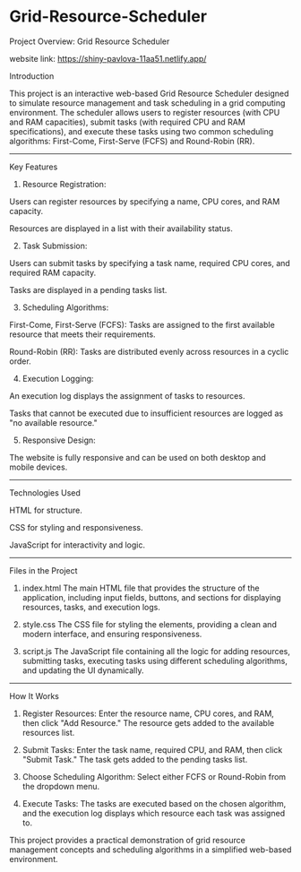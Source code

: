 # Grid-Resource-Scheduler
Project Overview: Grid Resource Scheduler

website link:
https://shiny-pavlova-11aa51.netlify.app/

Introduction

This project is an interactive web-based Grid Resource Scheduler designed to simulate resource management and task scheduling in a grid computing environment. The scheduler allows users to register resources (with CPU and RAM capacities), submit tasks (with required CPU and RAM specifications), and execute these tasks using two common scheduling algorithms: First-Come, First-Serve (FCFS) and Round-Robin (RR).


---

Key Features

1. Resource Registration:

Users can register resources by specifying a name, CPU cores, and RAM capacity.

Resources are displayed in a list with their availability status.



2. Task Submission:

Users can submit tasks by specifying a task name, required CPU cores, and required RAM capacity.

Tasks are displayed in a pending tasks list.



3. Scheduling Algorithms:

First-Come, First-Serve (FCFS): Tasks are assigned to the first available resource that meets their requirements.

Round-Robin (RR): Tasks are distributed evenly across resources in a cyclic order.



4. Execution Logging:

An execution log displays the assignment of tasks to resources.

Tasks that cannot be executed due to insufficient resources are logged as "no available resource."



5. Responsive Design:

The website is fully responsive and can be used on both desktop and mobile devices.





---

Technologies Used

HTML for structure.

CSS for styling and responsiveness.

JavaScript for interactivity and logic.



---

Files in the Project

1. index.html
The main HTML file that provides the structure of the application, including input fields, buttons, and sections for displaying resources, tasks, and execution logs.


2. style.css
The CSS file for styling the elements, providing a clean and modern interface, and ensuring responsiveness.


3. script.js
The JavaScript file containing all the logic for adding resources, submitting tasks, executing tasks using different scheduling algorithms, and updating the UI dynamically.




---

How It Works

1. Register Resources:
Enter the resource name, CPU cores, and RAM, then click "Add Resource." The resource gets added to the available resources list.


2. Submit Tasks:
Enter the task name, required CPU, and RAM, then click "Submit Task." The task gets added to the pending tasks list.


3. Choose Scheduling Algorithm:
Select either FCFS or Round-Robin from the dropdown menu.


4. Execute Tasks:
The tasks are executed based on the chosen algorithm, and the execution log displays which resource each task was assigned to.

This project provides a practical demonstration of grid resource management concepts and scheduling algorithms in a simplified web-based environment.

